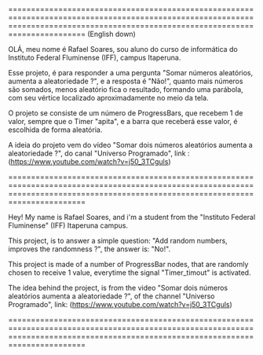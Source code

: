 ===================================================================================================================================================================================
(English down)

OLÁ, meu nome é Rafael Soares, sou aluno do curso de informática do Instituto Federal Fluminense (IFF), campus Itaperuna.

Esse projeto, é para responder a uma pergunta "Somar números aleatórios, aumenta a aleatoriedade ?", e a resposta é "Não!", quanto mais números são somados, menos aleatório fica o resultado, formando uma parábola, com seu vértice localizado aproximadamente no meio da tela.

O projeto se consiste de um número de ProgressBars, que recebem 1 de valor, sempre que o Timer "apita", e a barra que receberá esse valor, é escolhida de forma aleatória.

A ideia do projeto vem do vídeo "Somar dois números aleatórios aumenta a aleatoriedade ?", do canal "Universo Programado", link :(https://www.youtube.com/watch?v=j50_3TCguls)

===================================================================================================================================================================================

Hey! My name is Rafael Soares, and i'm a student from the "Instituto Federal Fluminense" (IFF) Itaperuna campus.

This project, is to answer a simple question: "Add random numbers, improves the randomness ?", the answer is: "No!".

This project is made of a number of ProgressBar nodes, that are randomly chosen to receive 1 value, everytime the signal "Timer_timout" is activated.

The idea behind the project, is from the video "Somar dois números aleatórios aumenta a aleatoriedade ?", of the channel "Universo Programado", link: (https://www.youtube.com/watch?v=j50_3TCguls)

===================================================================================================================================================================================
